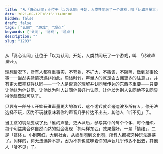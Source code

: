 ```yaml
---
title: "从「真心认同」让位于「以为认同」开始，人类共同玩了一个游戏，叫「比谁声量大」。"
date: 2021-08-12T16:15:11+08:00
hidden: false
draft: false
tags: ["认同", "游戏", "观点"]
keywords: ["认同", "游戏", "观点"]
description: ""
slug: "1203"
---
```


从「真心认同」让位于「以为认同」开始，人类共同玩了一个游戏，叫 *「比谁声量大」*。

理想情况下，所有人都尊重事实，不夸张，不扩大，不撒谎，不隐瞒，做到就事论事——当然实际情况远非如此。网络时代，声量大的就是会占据更多的注意力，并有更大概率获得认同——一个人是否真的理解并认同我传达的东西不重要——只要让他以为他认同、让他以为别人认同他最好也认同、让他以为别人认同他不认同显得他很蠢就可以了。

只要有一部分人开始玩谁声量更大的游戏，这个游戏就会迅速波及所有人，你无法选择不玩，因为不玩就意味着你的声音几乎传达不出去，其他人「听不见」了。

当主流的玩法变成了比「谁的声量」更大以后，参与其中的每个个体、每个组织、每个利益集合体自然而然的就会发现「抓两样东西」效果最好，一是「情绪」，二是「媒体」。小到网红，大到社会，从娱乐圈到文化圈，所有人都被这种玩法裹挟了。同样的，你无法选择不抓，因为不抓也意味着你的声音几乎传达不出去，其他人「听不见」了。